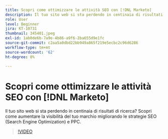 ```yaml
---
title: Scopri come ottimizzare le attività SEO con [!DNL Marketo]
description: Il tuo sito web si sta perdendo in centinaia di risultati di ricerca? Scopri come aumentare la visibilità del tuo marchio migliorando le strategie SEO (Search Engine Optimization) e PPC.
role: User
level: Beginner
jira: KT-10731
thumbnail: 345401.jpeg
exl-id: 1ab0de6b-7a9e-4b86-a9f6-2ba655d9e1fc
source-git-commit: c2aa5a0dbd22bb949a865f219e5ecbc2c96d6286
workflow-type: tm+mt
source-wordcount: '62'
ht-degree: 0%

---
```


# Scopri come ottimizzare le attività SEO con [!DNL Marketo]

Il tuo sito web si sta perdendo in centinaia di risultati di ricerca? Scopri come aumentare la visibilità del tuo marchio migliorando le strategie SEO (Search Engine Optimization) e PPC.

>[!VIDEO](https://video.tv.adobe.com/v/345401/?quality=12&learn=on)
